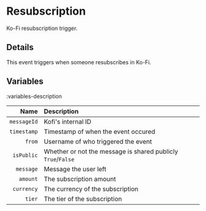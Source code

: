 # Resubscription
Ko-Fi resubscription trigger.

## Details
This event triggers when someone resubscribes in Ko-Fi.

## Variables
:variables-description

Name | Description
----:|:------------
`messageId` | Kofi's internal ID
`timestamp` | Timestamp of when the event occured
`from` | Username of who triggered the event
`isPublic` | Whether or not the message is shared publicly `True`/`False`
`message` | Message the user left
`amount` | The subscription amount
`currency` | The currency of the subscription
`tier` | The tier of the subscription